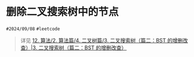 
# 删除二叉搜索树中的节点

`#2024/09/08`  `#leetcode` 

> 详见 [12. 算法/2. 算法篇/4. 二叉树篇/3. 二叉搜索树（篇二：BST 的增删改查）|3. 二叉搜索树（篇二：BST 的增删改查）](/post/ohg9kU1u.html#12-算法/2-算法篇/4-二叉树篇/3-二叉搜索树（篇二BST-的增删改查）|3-二叉搜索树（篇二：BST-的增删改查）)

